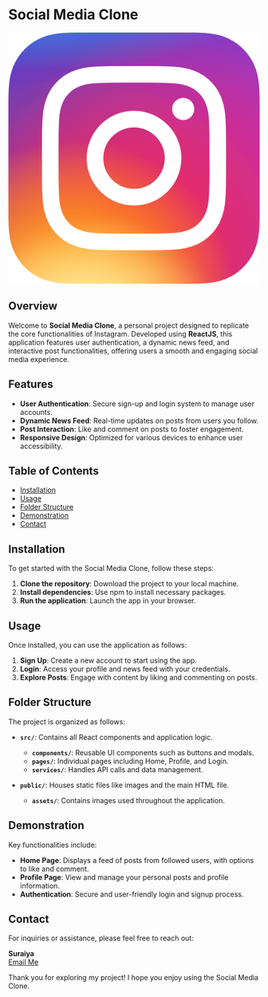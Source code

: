 # Social Media Clone

![Clone or Carbon Copy of Instagram](https://github.com/Suraiya444/social-media/blob/master/Instagram_icon.png)

## Overview

Welcome to **Social Media Clone**, a personal project designed to replicate the core functionalities of Instagram. Developed using **ReactJS**, this application features user authentication, a dynamic news feed, and interactive post functionalities, offering users a smooth and engaging social media experience.

## Features

- **User Authentication**: Secure sign-up and login system to manage user accounts.
- **Dynamic News Feed**: Real-time updates on posts from users you follow.
- **Post Interaction**: Like and comment on posts to foster engagement.
- **Responsive Design**: Optimized for various devices to enhance user accessibility.

## Table of Contents

- [Installation](#installation)
- [Usage](#usage)
- [Folder Structure](#folder-structure)
- [Demonstration](#demonstration)
- [Contact](#contact)

## Installation

To get started with the Social Media Clone, follow these steps:

1. **Clone the repository**: Download the project to your local machine.
2. **Install dependencies**: Use npm to install necessary packages.
3. **Run the application**: Launch the app in your browser.

## Usage

Once installed, you can use the application as follows:

1. **Sign Up**: Create a new account to start using the app.
2. **Login**: Access your profile and news feed with your credentials.
3. **Explore Posts**: Engage with content by liking and commenting on posts.

## Folder Structure

The project is organized as follows:

- **`src/`**: Contains all React components and application logic.
  - **`components/`**: Reusable UI components such as buttons and modals.
  - **`pages/`**: Individual pages including Home, Profile, and Login.
  - **`services/`**: Handles API calls and data management.

- **`public/`**: Houses static files like images and the main HTML file.
  - **`assets/`**: Contains images used throughout the application.

## Demonstration

Key functionalities include:

- **Home Page**: Displays a feed of posts from followed users, with options to like and comment.
- **Profile Page**: View and manage your personal posts and profile information.
- **Authentication**: Secure and user-friendly login and signup process.

## Contact

For inquiries or assistance, please feel free to reach out:

**Suraiya**  
[Email Me](mailto:your-suraiya444444@gmail.com)  

Thank you for exploring my project! I hope you enjoy using the Social Media Clone.
